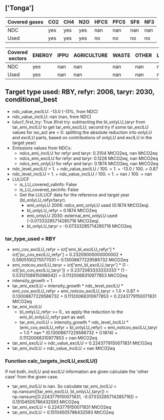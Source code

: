 ## ['Tonga']



| Covered gases | CO2 | CH4 | N2O | HFCS | PFCS | SF6 | NF3 |
| ---- | ---- | ---- | ---- | ---- | ---- | ---- | ----  |
| NDC | yes | yes | yes | nan | nan | nan | nan |
| Used | yes | yes | yes | no | no | no | no |

| Covered sectors | ENERGY | IPPU | AGRICULTURE | WASTE | OTHER | LULUCF |
| ---- | ---- | ---- | ---- | ---- | ---- | ----  |
| NDC | yes | nan | nan | nan | nan | nan |
| Used | yes | nan | nan | nan | nan | nan |



## Target type used: RBY, refyr: 2006, taryr: 2030, conditional_best
- ndc_value_exclLU: -13.0 (-13%, from NDC)
- ndc_value_inclLU: nan (nan, from NDC)
- lulucf_first_try: True
(first try: subtracting the bl_onlyLU_taryr from tar_emi_inclLU to get tar_emi_exclLU;
second try if some tar_exclLU values for iso_act are < 0: splitting the absolute reduction into onlyLU and exclLU parts, based on contributions of onlyLU and exclLU in the target year)
- Emissions values from NDCs:
  - ndcs_emi_inclLU for refyr and taryr: 0.3104 MtCO2eq, nan MtCO2eq
  - ndcs_emi_exclLU for refyr and taryr: 0.1228 MtCO2eq, nan MtCO2eq
  - ndcs_emi_onlyLU for refyr and taryr: 0.1874 MtCO2eq, nan MtCO2eq
- ndc_level_exclLU = 1. + ndc_value_exclLU / 100. = 1. + -13.0 / 100. = 0.87
- ndc_level_inclLU = 1. + ndc_value_inclLU / 100. = 1. + nan / 100. = nan
- LULUCF
  - is_LU_covered_valinfo: False
  - is_LU_covered_secinfo: False
  - Get the LULUCF data for the reference and target year (bl_onlyLU_refyr/taryr).
    - emi_onlyLU 2006: ndcs_emi_onlyLU used (0.1874 MtCO2eq).
    - bl_onlyLU_refyr = 0.1874 MtCO2eq
    - emi_onlyLU 2030: external_emi_onlyLU used (-0.07333285714285716 MtCO2eq).
    - bl_onlyLU_taryr = -0.07333285714285716 MtCO2eq
### tar_type_used = RBY
- emi_cov_exclLU_refyr = ict['emi_bl_exclLU_refyr'] * ict['pc_cov_exclLU_refyr'] = 0.23209000000000002 * 0.5605100275577031 = 0.13008877229586732 MtCO2eq
- emi_notcov_exclLU_taryr = ict['emi_bl_exclLU_taryr'] * (1 - ict['pc_cov_exclLU_taryr']) = 0.2372083333333333 * (1 - 0.5312108915098042) = 0.11120068310977853 MtCO2eq
- intensity_growth = 1.
- tar_emi_exclLU = intensity_growth * ndc_level_exclLU * emi_cov_exclLU_refyr + emi_notcov_exclLU_taryr = 1.0 * 0.87 * 0.13008877229586732 + 0.11120068310977853 = 0.2243779150071831 MtCO2eq
- tar_emi_inclLU
  - bl_onlyLU_refyr >= 0., so apply the reduction to the emi_bl_onlyLU_refyr part as well.
  - tar_emi_inclLU = intensity_growth * ndc_level_inclLU * (emi_cov_exclLU_refyr + bl_onlyLU_refyr) + emi_notcov_exclLU_taryr = 1.0 * nan * (0.13008877229586732 + 0.1874) + 0.11120068310977853 = nan MtCO2eq
- tar_emi_exclLU = ndc_value_exclLU = 0.2243779150071831 MtCO2eq
- tar_emi_inclLU = ndc_value_inclLU = nan MtCO2eq
### Function calc_targets_inclLU_exclLU()
If not both, inclLU and exclLU information are given calculate the 'other case' from the given case.
- tar_emi_inclLU is nan. So calculate tar_emi_inclLU = np.nansum([tar_emi_exclLU, bl_onlyLU_taryr]) = np.nansum([0.2243779150071831, -0.07333285714285716]) = 0.15104505786432593 MtCO2eq
- tar_emi_exclLU = 0.2243779150071831 MtCO2eq
- tar_emi_inclLU = 0.15104505786432593 MtCO2eq